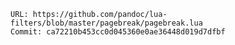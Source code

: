 <!-- vim: set ft=markdown ts=2 sw=2 tw=79 cc=80 et spell nolist wrap lbr :-->
<!-- vim: set ruler hlsearch incsearch autoindent wildmenu wrapscan :-->
<!-- SPDX-License-Identifier: FSFAP -->
<!-- SPDX-FileCopyrightText: 2021-2022 The DPS8M Development Team -->
<!-- scspell-id: bb9a1542-f92e-11ec-a903-80ee73e9b8e7 -->
<!-- Copyright (c) 2021-2022 The DPS8M Development Team
     Copying and distribution of this file, with or without modification,
     are permitted in any medium without royalty provided the copyright
     notice and this notice are preserved.  This file is offered "AS-IS",
     without any warranty. -->
```text
URL: https://github.com/pandoc/lua-filters/blob/master/pagebreak/pagebreak.lua
Commit: ca72210b453cc0d045360e0ae36448d019d7dfbf
```
